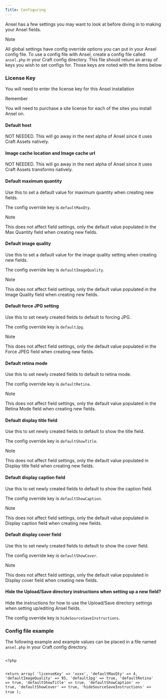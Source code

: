 ```yaml
---
Title: Configuring
---
```


Ansel has a few settings you may want to look at before diving in to making your Ansel fields.

<div class="content-blocks__note">
	<div class="content-blocks__note-title">Note</div>
	<p>All global settings have config override options you can put in your Ansel config file. To use a config file with Ansel, create a config file called <code>ansel.php</code> in your Craft config directory. This file should return an array of keys you wish to set configs for. Those keys are noted with the items below</p>
</div>

<!-- ![Ansel Settings](/assets/img/documentation/ansel/ansel-settings.png) -->

### License Key

You will need to enter the license key for this Ansel installation

<div class="content-blocks__note">
	<div class="content-blocks__note-title">Remember</div>
	<p>You will need to purchase a site license for each of the sites you install Ansel on.</p>
</div>

#### Default host

NOT NEEDED. This will go away in the next alpha of Ansel since it uses Craft Assets natively.

#### Image cache location and Image cache url

NOT NEEDED. This will go away in the next alpha of Ansel since it uses Craft Assets transforms natively.

#### Default maximum quantity

Use this to set a default value for maximum quantity when creating new fields.

The config override key is `defaultMaxQty`.

<div class="content-blocks__note">
	<div class="content-blocks__note-title">Note</div>
	<p>This does not affect field settings, only the default value populated in the Max Quantity field when creating new fields.</p>
</div>

#### Default image quality

Use this to set a default value for the image quality setting when creating new fields.

The config override key is `defaultImageQuality`.

<div class="content-blocks__note">
	<div class="content-blocks__note-title">Note</div>
	<p>This does not affect field settings, only the default value populated in the Image Quality field when creating new fields.</p>
</div>

#### Default force JPG setting

Use this to set newly created fields to default to forcing JPG.

The config override key is `defaultJpg`.

<div class="content-blocks__note">
	<div class="content-blocks__note-title">Note</div>
	<p>This does not affect field settings, only the default value populated in the Force JPEG field when creating new fields.</p>
</div>

#### Default retina mode

Use this to set newly created fields to default to retina mode.

The config override key is `defaultRetina`.

<div class="content-blocks__note">
	<div class="content-blocks__note-title">Note</div>
	<p>This does not affect field settings, only the default value populated in the Retina Mode field when creating new fields.</p>
</div>

#### Default display title field

Use this to set newly created fields to default to show the title field.

The config override key is `defaultShowTitle`.

<div class="content-blocks__note">
	<div class="content-blocks__note-title">Note</div>
	<p>This does not affect field settings, only the default value populated in Display title field when creating new fields.</p>
</div>

#### Default display caption field

Use this to set newly created fields to default to show the caption field.

The config override key is `defaultShowCaption`.

<div class="content-blocks__note">
	<div class="content-blocks__note-title">Note</div>
	<p>This does not affect field settings, only the default value populated in Display caption field when creating new fields.</p>
</div>

#### Default display cover field

Use this to set newly created fields to default to show the cover field.

The config override key is `defaultShowCover`.

<div class="content-blocks__note">
	<div class="content-blocks__note-title">Note</div>
	<p>This does not affect field settings, only the default value populated in Display cover field when creating new fields.</p>
</div>

#### Hide the Upload/Save directory instructions when setting up a new field?

Hide the instructions for how to use the Upload/Save directory settings when setting up/editing Ansel fields.

The config override key is `hideSourceSaveInstructions`.

### Config file example

The following example and example values can be placed in a file named `ansel.php` in your Craft config directory.

<div class="content-blocks__pre-wrapper content-blocks__pre-wrapper--example">
<pre class="content-blocks__pre content-blocks__pre--example  language-php">
<code class="content-blocks__code content-blocks__code--example  language-php">
&lt;?php

return array(
	'licenseKey' => 'xxxx',
	'defaultMaxQty' => 4,
	'defaultImageQuality' => 95,
	'defaultJpg' => true,
	'defaultRetina' => true,
	'defaultShowTitle' => true,
	'defaultShowCaption' => true,
	'defaultShowCover' => true,
	'hideSourceSaveInstructions' => true
);
</code>
</pre>
</div>
